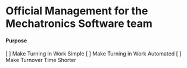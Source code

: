 # Official Management for the Mechatronics Software team

#### Purpose
[ ] Make Turning in Work Simple
[ ] Make Turning in Work Automated
[ ] Make Turnover Time Shorter
